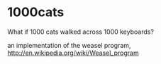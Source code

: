 1000cats
========

What if 1000 cats walked across 1000 keyboards?

an implementation of the weasel program, http://en.wikipedia.org/wiki/Weasel_program
